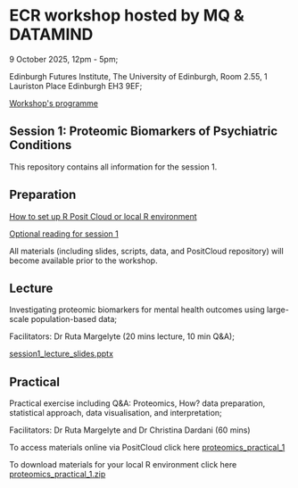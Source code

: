 # ECR workshop hosted by MQ & DATAMIND 

9 October 2025, 12pm - 5pm;

Edinburgh Futures Institute, The University of Edinburgh, Room 2.55, 1 Lauriston Place Edinburgh EH3 9EF;

[Workshop's programme](https://www.mentalhealthplatform.ac.uk/event/ecr-workshop-2025)

## Session 1: Proteomic Biomarkers of Psychiatric Conditions

This repository contains all information for the session 1.

## Preparation

[How to set up R Posit Cloud or local R environment](prep_session1_PositCloud_R.docx)
  
[Optional reading for session 1](prep_session1_reading.docx)

All materials (including slides, scripts, data, and PositCloud repository) will become available prior to the workshop.


## Lecture

Investigating proteomic biomarkers for mental health outcomes using large-scale population-based data; 

Facilitators: Dr Ruta Margelyte (20 mins lecture, 10 min Q&A);

[session1_lecture_slides.pptx]()

## Practical

Practical exercise including Q&A: Proteomics, How? data preparation, statistical approach, data visualisation, and interpretation; 

Facilitators: Dr Ruta Margelyte and Dr Christina Dardani (60 mins)

To access materials online via PositCloud click here [proteomics_practical_1](https://posit.cloud/content/10981075)

To download materials for your local R environment click here [proteomics_practical_1.zip]()
